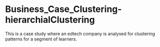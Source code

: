 # Business_Case_Clustering-hierarchialClustering
This is a case study where an edtech company is analysed for clustering patterns for a segment of learners.
